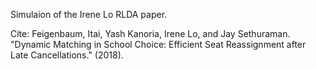 Simulaion of the Irene Lo RLDA paper.

Cite: Feigenbaum, Itai, Yash Kanoria, Irene Lo, and Jay Sethuraman. "Dynamic Matching in School Choice: Efficient Seat Reassignment after Late Cancellations." (2018).
